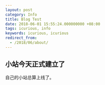 ```yaml
---
layout: post
category: Info
title: Blog Test
date: 2018-06-01 15:55:24.000000000 +08:00
tags: icurious, info
keywords: icurious, icurious
redirect_from:
  - /2018/06/about/
---
```


## 小站今天正式建立了

自己的小站总算上线了。


